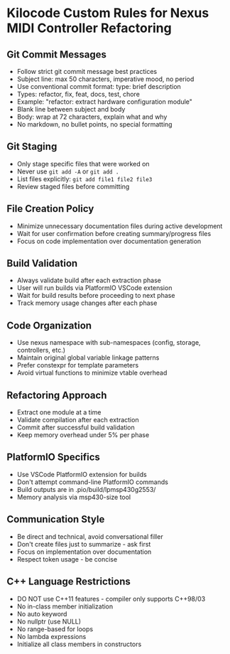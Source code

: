 # Kilocode Custom Rules for Nexus MIDI Controller Refactoring

## Git Commit Messages
- Follow strict git commit message best practices
- Subject line: max 50 characters, imperative mood, no period
- Use conventional commit format: type: brief description
- Types: refactor, fix, feat, docs, test, chore
- Example: "refactor: extract hardware configuration module"
- Blank line between subject and body
- Body: wrap at 72 characters, explain what and why
- No markdown, no bullet points, no special formatting

## Git Staging
- Only stage specific files that were worked on
- Never use `git add -A` or `git add .`
- List files explicitly: `git add file1 file2 file3`
- Review staged files before committing

## File Creation Policy
- Minimize unnecessary documentation files during active development
- Wait for user confirmation before creating summary/progress files
- Focus on code implementation over documentation generation

## Build Validation
- Always validate build after each extraction phase
- User will run builds via PlatformIO VSCode extension
- Wait for build results before proceeding to next phase
- Track memory usage changes after each phase

## Code Organization
- Use nexus namespace with sub-namespaces (config, storage, controllers, etc.)
- Maintain original global variable linkage patterns
- Prefer constexpr for template parameters
- Avoid virtual functions to minimize vtable overhead

## Refactoring Approach
- Extract one module at a time
- Validate compilation after each extraction
- Commit after successful build validation
- Keep memory overhead under 5% per phase

## PlatformIO Specifics
- Use VSCode PlatformIO extension for builds
- Don't attempt command-line PlatformIO commands
- Build outputs are in .pio/build/lpmsp430g2553/
- Memory analysis via msp430-size tool

## Communication Style
- Be direct and technical, avoid conversational filler
- Don't create files just to summarize - ask first
- Focus on implementation over documentation
- Respect token usage - be concise

## C++ Language Restrictions
- DO NOT use C++11 features - compiler only supports C++98/03
- No in-class member initialization
- No auto keyword
- No nullptr (use NULL)
- No range-based for loops
- No lambda expressions
- Initialize all class members in constructors